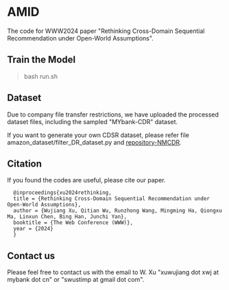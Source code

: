 # AMID
The code for WWW2024 paper "Rethinking Cross-Domain Sequential Recommendation under Open-World Assumptions".

## Train the Model 
>bash run.sh

## Dataset
Due to company file transfer restrictions, we have uploaded the processed dataset files, including the sampled "MYbank-CDR" dataset.

If you want to generate your own CDSR dataset, please refer file amazon_dataset/filter_DR_dataset.py and [repository-NMCDR](https://github.com/WujiangXu/NMCDR).

## Citation

If you found the codes are useful, please cite our paper.

      @inproceedings{xu2024rethinking,
      title = {Rethinking Cross-Domain Sequential Recommendation under Open-World Assumptions},
      author = {Wujiang Xu, Qitian Wu, Runzhong Wang, Mingming Ha, Qiongxu Ma, Linxun Chen, Bing Han, Junchi Yan},
      booktitle = {The Web Conference (WWW)},
      year = {2024}
      }




## Contact us 
Please feel free to contact us with the email to W. Xu "xuwujiang dot xwj at mybank dot cn" or "swustimp at gmail dot com".
